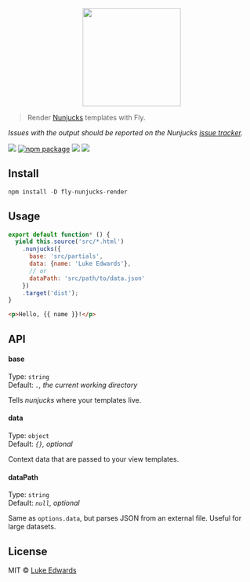 <div align="center">
  <a href="http://github.com/flyjs/fly">
    <img width=200px  src="https://cloud.githubusercontent.com/assets/8317250/8733685/0be81080-2c40-11e5-98d2-c634f076ccd7.png">
  </a>
</div>

> Render [Nunjucks](https://mozilla.github.io/nunjucks/) templates with Fly.

*Issues with the output should be reported on the Nunjucks [issue tracker](https://github.com/mozilla/nunjucks/issues).*

[![][fly-badge]][fly]
[![npm package][npm-ver-link]][releases]
[![][dl-badge]][npm-pkg-link]
[![][travis-badge]][travis-link]

## Install

```a
npm install -D fly-nunjucks-render
```

## Usage

```js
export default function* () {
  yield this.source('src/*.html')
    .nunjucks({
      base: 'src/partials',
      data: {name: 'Luke Edwards'},
      // or
      dataPath: 'src/path/to/data.json'
    })
    .target('dist');
}
```

```html
<p>Hello, {{ name }}!</p>
```

## API

#### base

Type: `string`<br>
Default: *`.`, the current working directory*

Tells _nunjucks_ where your templates live.

#### data

Type: `object`<br>
Default: *`{}`, optional*

Context data that are passed to your view templates.

#### dataPath

Type: `string`<br>
Default: *`null`, optional*

Same as `options.data`, but parses JSON from an external file. Useful for large datasets.

## License

MIT © [Luke Edwards](https://lukeed.com)

[releases]:     https://github.com/lukeed/fly-nunjucks-render/releases
[fly]:          https://www.github.com/flyjs/fly
[fly-badge]:    https://img.shields.io/badge/fly-JS-05B3E1.svg?style=flat-square
[mit-badge]:    https://img.shields.io/badge/license-MIT-444444.svg?style=flat-square
[npm-pkg-link]: https://www.npmjs.org/package/fly-nunjucks-render
[npm-ver-link]: https://img.shields.io/npm/v/fly-nunjucks-render.svg?style=flat-square
[dl-badge]:     http://img.shields.io/npm/dm/fly-nunjucks-render.svg?style=flat-square
[travis-link]:  https://travis-ci.org/lukeed/fly-nunjucks-render
[travis-badge]: http://img.shields.io/travis/lukeed/fly-nunjucks-render.svg?style=flat-square
